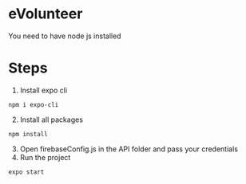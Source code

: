 # eVolunteer

You need to have node js installed

# Steps
1. Install expo cli
```
npm i expo-cli
```
2. Install all packages
```
npm install
```
3. Open firebaseConfig.js in the API folder and pass your credentials
4. Run the project 
```
expo start
```
